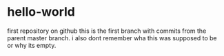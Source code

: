 # hello-world
first repository on github
this is the first branch with commits from the parent master branch.
i also dont remember wha this was supposed to be or why its empty.
